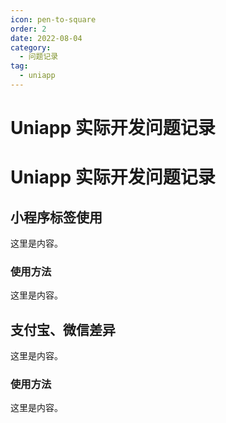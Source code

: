 ```yaml
---
icon: pen-to-square
order: 2
date: 2022-08-04
category:
  - 问题记录
tag:
  - uniapp
---
```


# Uniapp 实际开发问题记录
<!-- more -->
# Uniapp 实际开发问题记录

## 小程序标签使用

这里是内容。

### 使用方法

这里是内容。

## 支付宝、微信差异

这里是内容。

### 使用方法

这里是内容。
